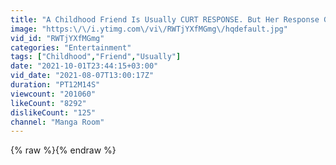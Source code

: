 ```yaml
---
title: "A Childhood Friend Is Usually CURT RESPONSE. But Her Response Gets AWESOME When She Gets Drunk"
image: "https:\/\/i.ytimg.com\/vi\/RWTjYXfMGmg\/hqdefault.jpg"
vid_id: "RWTjYXfMGmg"
categories: "Entertainment"
tags: ["Childhood","Friend","Usually"]
date: "2021-10-01T23:44:15+03:00"
vid_date: "2021-08-07T13:00:17Z"
duration: "PT12M14S"
viewcount: "201060"
likeCount: "8292"
dislikeCount: "125"
channel: "Manga Room"
---
```

{% raw %}{% endraw %}
